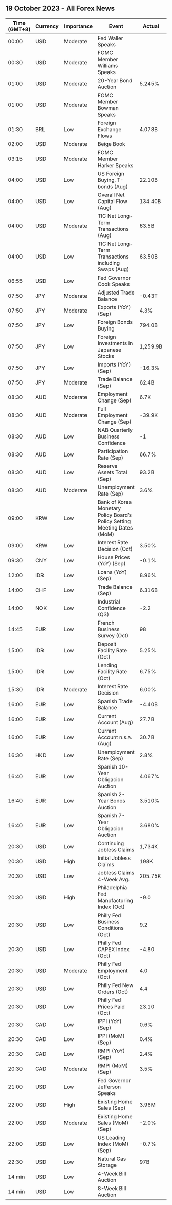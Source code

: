 ## 19 October 2023 - All Forex News

| Time (GMT+8) | Currency | Importance | Event | Actual | Forecast | Previous |
|------|----------|------------|-------|--------|----------|----------|
| 00:00 | USD | Moderate | Fed Waller Speaks |  |  |  |
| 00:30 | USD | Moderate | FOMC Member Williams Speaks |  |  |  |
| 01:00 | USD | Moderate | 20-Year Bond Auction | 5.245% |  | 4.592% |
| 01:00 | USD | Moderate | FOMC Member Bowman Speaks |  |  |  |
| 01:30 | BRL | Low | Foreign Exchange Flows | 4.078B | 1.454B | 5.546B |
| 02:00 | USD | Moderate | Beige Book |  |  |  |
| 03:15 | USD | Moderate | FOMC Member Harker Speaks |  |  |  |
| 04:00 | USD | Low | US Foreign Buying, T-bonds (Aug) | 22.10B |  | -4.40B |
| 04:00 | USD | Low | Overall Net Capital Flow (Aug) | 134.40B |  | 141.40B |
| 04:00 | USD | Moderate | TIC Net Long-Term Transactions (Aug) | 63.5B | 76.8B | 9.5B |
| 04:00 | USD | Low | TIC Net Long-Term Transactions including Swaps (Aug) | 63.50B |  | 9.50B |
| 06:55 | USD | Low | Fed Governor Cook Speaks |  |  |  |
| 07:50 | JPY | Moderate | Adjusted Trade Balance | -0.43T | -0.50T | -0.55T |
| 07:50 | JPY | Moderate | Exports (YoY) (Sep) | 4.3% | 3.1% | -0.8% |
| 07:50 | JPY | Low | Foreign Bonds Buying | 794.0B |  | 185.4B |
| 07:50 | JPY | Low | Foreign Investments in Japanese Stocks | 1,259.9B |  | 1,437.5B |
| 07:50 | JPY | Low | Imports (YoY) (Sep) | -16.3% | -12.9% | -17.7% |
| 07:50 | JPY | Moderate | Trade Balance (Sep) | 62.4B | -425.0B | -937.8B |
| 08:30 | AUD | Moderate | Employment Change (Sep) | 6.7K | 20.0K | 63.3K |
| 08:30 | AUD | Moderate | Full Employment Change (Sep) | -39.9K |  | 7.2K |
| 08:30 | AUD | Low | NAB Quarterly Business Confidence | -1 |  | -4 |
| 08:30 | AUD | Low | Participation Rate (Sep) | 66.7% | 67.0% | 67.0% |
| 08:30 | AUD | Low | Reserve Assets Total (Sep) | 93.2B |  | 93.9B |
| 08:30 | AUD | Moderate | Unemployment Rate (Sep) | 3.6% | 3.7% | 3.7% |
| 09:00 | KRW | Low | Bank of Korea Monetary Policy Board’s Policy Setting Meeting Dates (MoM) |  |  |  |
| 09:00 | KRW | Low | Interest Rate Decision (Oct) | 3.50% | 3.50% | 3.50% |
| 09:30 | CNY | Low | House Prices (YoY) (Sep) | -0.1% |  | -0.1% |
| 12:00 | IDR | Low | Loans (YoY) (Sep) | 8.96% |  | 9.06% |
| 14:00 | CHF | Low | Trade Balance (Sep) | 6.316B | 3.770B | 3.814B |
| 14:00 | NOK | Low | Industrial Confidence (Q3) | -2.2 |  | -5.1 |
| 14:45 | EUR | Low | French Business Survey (Oct) | 98 | 99 | 99 |
| 15:00 | IDR | Low | Deposit Facility Rate (Oct) | 5.25% | 5.00% | 5.00% |
| 15:00 | IDR | Low | Lending Facility Rate (Oct) | 6.75% | 6.50% | 6.50% |
| 15:30 | IDR | Moderate | Interest Rate Decision | 6.00% | 5.75% | 5.75% |
| 16:00 | EUR | Low | Spanish Trade Balance | -4.40B |  | -4.90B |
| 16:00 | EUR | Low | Current Account (Aug) | 27.7B |  | 21.0B |
| 16:00 | EUR | Low | Current Account n.s.a. (Aug) | 30.7B |  | 26.9B |
| 16:30 | HKD | Low | Unemployment Rate (Sep) | 2.8% |  | 2.8% |
| 16:40 | EUR | Low | Spanish 10-Year Obligacion Auction | 4.067% |  | 3.980% |
| 16:40 | EUR | Low | Spanish 2-Year Bonos Auction | 3.510% |  | 0.188% |
| 16:40 | EUR | Low | Spanish 7-Year Obligacion Auction | 3.680% |  | 3.330% |
| 20:30 | USD | Low | Continuing Jobless Claims | 1,734K | 1,710K | 1,705K |
| 20:30 | USD | High | Initial Jobless Claims | 198K | 212K | 211K |
| 20:30 | USD | Low | Jobless Claims 4-Week Avg. | 205.75K |  | 206.75K |
| 20:30 | USD | High | Philadelphia Fed Manufacturing Index (Oct) | -9.0 | -6.4 | -13.5 |
| 20:30 | USD | Low | Philly Fed Business Conditions (Oct) | 9.2 |  | 11.1 |
| 20:30 | USD | Low | Philly Fed CAPEX Index (Oct) | -4.80 |  | 7.50 |
| 20:30 | USD | Moderate | Philly Fed Employment (Oct) | 4.0 |  | -5.7 |
| 20:30 | USD | Low | Philly Fed New Orders (Oct) | 4.4 |  | -10.2 |
| 20:30 | USD | Low | Philly Fed Prices Paid (Oct) | 23.10 |  | 25.70 |
| 20:30 | CAD | Low | IPPI (YoY) (Sep) | 0.6% |  | 0.0% |
| 20:30 | CAD | Low | IPPI (MoM) (Sep) | 0.4% | 0.3% | 1.9% |
| 20:30 | CAD | Low | RMPI (YoY) (Sep) | 2.4% |  | -4.0% |
| 20:30 | CAD | Moderate | RMPI (MoM) (Sep) | 3.5% | 2.3% | 3.0% |
| 21:00 | USD | Low | Fed Governor Jefferson Speaks |  |  |  |
| 22:00 | USD | High | Existing Home Sales (Sep) | 3.96M | 3.89M | 4.04M |
| 22:00 | USD | Moderate | Existing Home Sales (MoM) (Sep) | -2.0% |  | -0.7% |
| 22:00 | USD | Low | US Leading Index (MoM) (Sep) | -0.7% | -0.4% | -0.5% |
| 22:30 | USD | Low | Natural Gas Storage | 97B | 80B | 84B |
| 14 min | USD | Low | 4-Week Bill Auction |  |  | 5.325% |
| 14 min | USD | Low | 8-Week Bill Auction |  |  | 5.345% |
